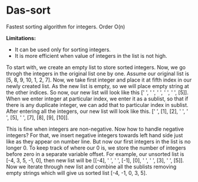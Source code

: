 # Das-sort
Fastest sorting algorithm for integers. Order O(n)

**Limitations:**
* It can be used only for sorting integers.
* It is more efficient when value of integers in the list is not high. 

<p> To start with, we create an empty list to store sorted integers. Now, we go throgh the integers in the original list one by one. Assume our original list is [5, 8, 9, 10, 1, 2, 7]. Now, we take first integer and place it at fifth index in our newly created list. As the new list is empty, so we will place empty string at the other indices. So now, our new list will look like this [' ', ' ', ' ', ' ', ' ', [5]]. When we enter integer at particular index, we enter it as a sublist, so that if there is any duplicate integer, we can add that to particular index in sublist. After entering all the integers, our new list will look like this. [' ', [1], [2], ' ', ' ', [5], ' ', [7], [8], [9], [10]]. </p>

<p>
This is fine when integers are non-negative. Now how to handle negative integers? For that, we insert negative integers towards left hand side just like as they appear on number line. But now our first integers in the list is no longer 0. To keep track of where our 0 is, we store the number of integers before zero in a separate variable offset. For example, our unsorted list is [-4, 3, 5, -1, 0], then new list will be [[-4], ' ', ' ', [-1], [0], ' ', ' ', [3], ' ', [5]]. Now we iterate through new list and combine all the sublists removing empty strings which will give us sorted list [-4, -1, 0, 3, 5]. </p>














